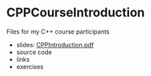 # CPPCourseIntroduction


Files for my C++ course participants

* slides: [CPPIntroduction.pdf](https://github.com/PeterSommerlad/CPPCourseIntroduction/raw/main/CppIntroduction.pdf)
* source code
* links
* exercises
